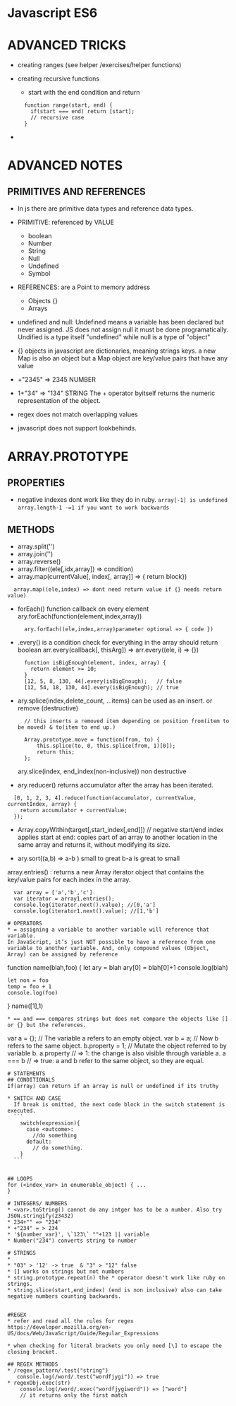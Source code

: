 # Javascript ES6
# ADVANCED TRICKS
  * creating ranges (see helper /exercises/helper functions)

  * creating recursive functions
    - start with the end condition and return
    ```
      function range(start, end) {
        if(start === end) return [start];
        // recursive case
      }
    ```
  *
  
# ADVANCED NOTES
  ## PRIMITIVES AND REFERENCES
  * In js there are primitive data types and reference data types. 
  * PRIMITIVE: referenced by VALUE
    - boolean
    - Number
    - String
    - Null
    - Undefined 
    - Symbol
  * REFERENCES: are a Point to memory address
    - Objects {}
    - Arrays

  * undefined and null: Undefined means a variable has been declared but never assigned. JS does not assign null it must be done programatically. Undified is a type itself "undefined" while null is a type of "object"


  * {} objects in javascript are dictionaries, meaning strings keys. a new Map is also an object but a Map object are key/value pairs that have any value

  * +"2345" => 2345 NUMBER
  * 1+"34" => "134" STRING
  The + operator byitself returns the numeric representation of the object.

  * regex does not match overlapping values
  * javascript does not support lookbehinds.
# ARRAY.PROTOTYPE
## PROPERTIES
  * negative indexes dont work like they do in ruby. 
    `array[-1] is undefined`
    `array.length-1 -=1 if you want to work backwards` 

## METHODS
  * array.split('')
  * array.join('')
  * array.reverse()
  * array.filter((ele[,idx,array]) => condition)
  * array.map(currentValue[, index[, array]] => { return block})
  ``` 
    array.map((ele,index) => dont need return value if {} needs return value)
  ```
  * forEach() function callback on every element
    ary.forEach(function(element,index,array))
    ```
      ary.forEach((ele,index,array)parameter optional => { code })
    ```

  * .every() is a condition check for everything in the array should return boolean
    arr.every(callback[, thisArg]) => arr.every((ele, i) => {}) 
    ```
      function isBigEnough(element, index, array) {
        return element >= 10;
      }
      [12, 5, 8, 130, 44].every(isBigEnough);   // false
      [12, 54, 18, 130, 44].every(isBigEnough); // true
    ```
  * ary.splice(index,delete_count, ...items) can be used as an insert. or remove (destructive)
    ```
      // this inserts a removed item depending on position from(item to be moved) & to(item to end up.)

      Array.prototype.move = function(from, to) {
          this.splice(to, 0, this.splice(from, 1)[0]);
          return this;
      };
    ```
    ary.slice(index, end_index(non-inclusive)) non destructive
  * ary.reducer() returns accumulator after the array has been iterated. 
  ```
    [0, 1, 2, 3, 4].reduce(function(accumulator, currentValue, currentIndex, array) {
      return accumulator + currentValue;
    });
  ```
  * Array.copyWithin(target[,start_index[,end]]) // negative start/end index applies start at end: copies part of an array to another location in the same array and returns it, without  modifying its size. 

  * ary.sort((a,b) => a-b ) small to great b-a is great to small

  array.entries() : returns a new Array iterator object that contains the key/value pairs for each index in the array.
  ``` 
    var array = ['a','b','c']
    var iterator = array1.entries();
    console.log(iterator.next().value); //[0,'a']
    console.log(iterator1.next().value); //[1,'b']

# OPERATORS 
 * = assigning a variable to another variable will reference that variable. 
  In JavaScript, it’s just NOT possible to have a reference from one variable to another variable. And, only compound values (Object, Array) can be assigned by reference
 ``` 
  function name(blah,foo) {
    let ary = blah
    ary[0] = blah[0]+1
    console.log(blah)
    
    let non = foo
    temp = foo + 1
    console.log(foo)
    
  }
  name([1],1)
 ```
 * == and === compares strings but does not compare the objects like [] or {} but the references. 
  ```
  var a = {};   // The variable a refers to an empty object. 
  var b = a;    // Now b refers to the same object. 
  b.property = 1;     // Mutate the object referred to by variable b. 
  a.property          // => 1: the change is also visible through variable a. 
  a === b       // => true: a and b refer to the same object, so they are equal. 
  ```
# STATEMENTS 
  ## CONDITIONALS 
  If(array) can return if an array is null or undefined if its truthy

  * SWITCH AND CASE 
    If break is omitted, the next code block in the switch statement is executed. 
    ```
      switch(expression){
        case <outcome>:
          //do something
        default:
          // do something.
      }
    ```


  ## LOOPS
  for (<index_var> in enumerable_object) { ...
  }

# INTEGERS/ NUMBERS
  * <var>.toString() cannot do any intger has to be a number. Also try JSON.stringify(23432)
  * 234+"" => "234"
  * +"234" = > 234 
  * '${number_var}', \`123\` ""+123 || variable
  * Number("234") converts string to number

# STRINGS
  *
  * "03" > '12' -> true  & "3" > "12" false 
 * [] works on strings but not numbers
 * string.prototype.repeat(n) the * operator doesn't work like ruby on strings. 
* string.slice(start,end_index) (end is non inclusive) also can take negative numbers counting backwards.


#REGEX
 * refer and read all the rules for regex 
 https://developer.mozilla.org/en-US/docs/Web/JavaScript/Guide/Regular_Expressions

 * when checking for literal brackets you only need [\] to escape the closing bracket. 

## REGEX METHODS
  * /regex_pattern/.test("string")
     console.log(/word/.test("wordfjygi")) => true
  * regexObj.exec(str) 
      console.log(/word/.exec("wordfjygiword")) => ["word"]
      // it returns only the first match